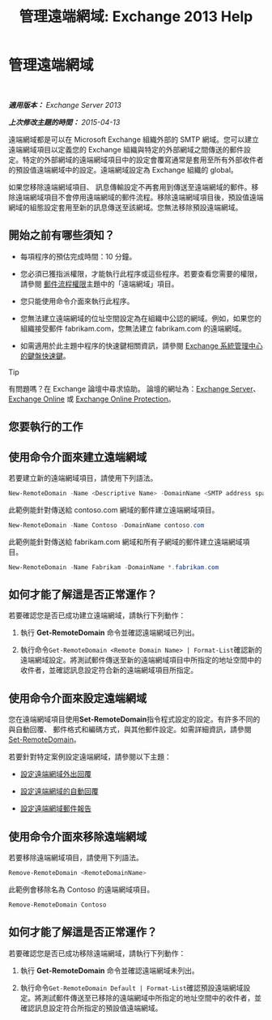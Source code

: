 ﻿---
title: '管理遠端網域: Exchange 2013 Help'
TOCTitle: 管理遠端網域
ms:assetid: 41a86907-bd9e-40d0-94d3-6deb95a0bffa
ms:mtpsurl: https://technet.microsoft.com/zh-tw/library/Aa997639(v=EXCHG.150)
ms:contentKeyID: 52062285
ms.date: 05/21/2018
mtps_version: v=EXCHG.150
f1_keywords:
- Microsoft.Exchange.Management.SnapIn.Esm.OrganizationConfiguration.NewRemoteDomainWizardForm.NewRemoteDomainWizardPage
ms.translationtype: MT
---

# 管理遠端網域

 

_**適用版本：** Exchange Server 2013_

_**上次修改主題的時間：** 2015-04-13_

遠端網域都是可以在 Microsoft Exchange 組織外部的 SMTP 網域。您可以建立遠端網域項目以定義您的 Exchange 組織與特定的外部網域之間傳送的郵件設定。特定的外部網域的遠端網域項目中的設定會覆寫通常是套用至所有外部收件者的預設值遠端網域中的設定。遠端網域設定為 Exchange 組織的 global。

如果您移除遠端網域項目、 訊息傳輸設定不再套用到傳送至遠端網域的郵件。移除遠端網域項目不會停用遠端網域的郵件流程。移除遠端網域項目後，預設值遠端網域的組態設定套用至新的訊息傳送至該網域。您無法移除預設遠端網域。

## 開始之前有哪些須知？

  - 每項程序的預估完成時間：10 分鐘。

  - 您必須已獲指派權限，才能執行此程序或這些程序。若要查看您需要的權限，請參閱 [郵件流程權限](mail-flow-permissions-exchange-2013-help.md)主題中的「遠端網域」項目。

  - 您只能使用命令介面來執行此程序。

  - 您無法建立遠端網域的位址空間設定為在組織中公認的網域。例如，如果您的組織接受郵件 fabrikam.com，您無法建立 fabrikam.com 的遠端網域。

  - 如需適用於此主題中程序的快速鍵相關資訊，請參閱 [Exchange 系統管理中心的鍵盤快速鍵](keyboard-shortcuts-in-the-exchange-admin-center-exchange-online-protection-help.md)。


> [!TIP]  
> 有問題嗎？在 Exchange 論壇中尋求協助。 論壇的網址為：<a href="https://go.microsoft.com/fwlink/p/?linkid=60612">Exchange Server</a>、 <a href="https://go.microsoft.com/fwlink/p/?linkid=267542">Exchange Online</a> 或 <a href="https://go.microsoft.com/fwlink/p/?linkid=285351">Exchange Online Protection</a>。




## 您要執行的工作

## 使用命令介面來建立遠端網域

若要建立新的遠端網域項目，請使用下列語法。

```powershell
New-RemoteDomain -Name <Descriptive Name> -DomainName <SMTP address space>
```

此範例能針對傳送給 contoso.com 網域的郵件建立遠端網域項目。

```powershell
New-RemoteDomain -Name Contoso -DomainName contoso.com
```

此範例能針對傳送給 fabrikam.com 網域和所有子網域的郵件建立遠端網域項目。

```powershell
New-RemoteDomain -Name Fabrikam -DomainName *.fabrikam.com
```

## 如何才能了解這是否正常運作？

若要確認您是否已成功建立遠端網域，請執行下列動作：

1.  執行 **Get-RemoteDomain** 命令並確認遠端網域已列出。

2.  執行命令`Get-RemoteDomain <Remote Domain Name> | Format-List`確認新的遠端網域設定。將測試郵件傳送至新的遠端網域項目中所指定的地址空間中的收件者，並確認訊息設定符合新的遠端網域項目所指定。

## 使用命令介面來設定遠端網域

您在遠端網域項目使用**Set-RemoteDomain**指令程式設定的設定。有許多不同的與自動回覆、 郵件格式和編碼方式，與其他郵件設定。如需詳細資訊，請參閱[Set-RemoteDomain](https://technet.microsoft.com/zh-tw/library/aa997857\(v=exchg.150\))。

若要針對特定案例設定遠端網域，請參閱以下主題：

  - [設定遠端網域外出回覆](configure-remote-domain-out-of-office-replies-exchange-2013-help.md)

  - [設定遠端網域的自動回覆](configure-remote-domain-automatic-replies-exchange-2013-help.md)

  - [設定遠端網域郵件報告](configure-remote-domain-message-reporting-exchange-2013-help.md)

## 使用命令介面來移除遠端網域

若要移除遠端網域項目，請使用下列語法。

```powershell
Remove-RemoteDomain <RemoteDomainName>
```

此範例會移除名為 Contoso 的遠端網域項目。

```powershell
Remove-RemoteDomain Contoso
```

## 如何才能了解這是否正常運作？

若要確認您是否已成功移除遠端網域，請執行下列動作：

1.  執行 **Get-RemoteDomain** 命令並確認遠端網域未列出。

2.  執行命令`Get-RemoteDomain Default | Format-List`確認預設遠端網域設定。將測試郵件傳送至已移除的遠端網域中所指定的地址空間中的收件者，並確認訊息設定符合所指定的預設值遠端網域。

